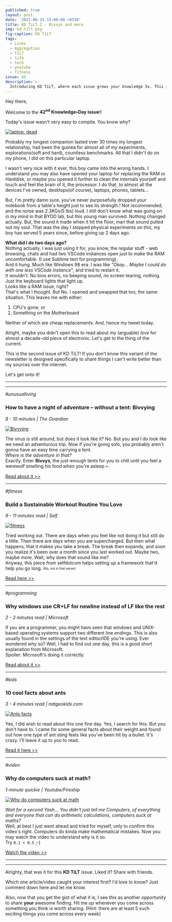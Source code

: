 ```yaml
---
published: true
layout: post
date: '2021-06-25 15:00:00 +0530'
title: KD TiLT 2 - Bivvys and more
img: kd_tilt.png
fig-caption: KD TiLT
tags:
  - Links
  - Aggregation
  - TiLT
  - life
  - tech
  - youtube
  - fitness
issue: 42
description: >-
  Introducing KD TiLT, where each issue grows your knowledge 5x. This is the second episode.
---
```

Hey there,

Welcome to the **42<sup>nd</sup> Knowledge•Day issue**!!  

Today's issue wasn't very easy to compile. You know why?  

[![laptop, dead]({{site.baseurl}}/assets/img/my_pavilion_g6.png)](https://twitter.com/OhY4sh/status/1408463702639005698)

Probably my longest companion lasted over 30 times my longest relationship, had been the guinea for almost all of my experiments, explorations(soft and hard), countless benchmarks. All that I didn't do on my phone, I did on this particular laptop.  

I wasn't very nice with it ever, this boy came into the wrong hands. I understand you may also have opened your laptop for replacing the RAM or Harddisk, or maybe you opened it further to clean the internals yourself and touch and feel the brain of it, the processor. I do that, to almost all the devices I've owned, desktops(of course), laptops, phones, tablets...  

But, I'm pretty damn sure, you've never purposefully dropped your notebook from a table's height just to see its strength.! Not recommended, and the noise was 2.3KGs(5 lbs) loud. I still don't know what was going on in my mind in that BYOD lab, but this young man survived. Nothing changed actually. But, the sound it made when it hit the floor, man that sound pulled out my soul.  That was the day I stopped physical experiments on this, my boy has served 5 years since, before giving up 2 days ago.  

**What did I do two days ago?**  
Nothing actually, I was just using it for, you know, the regular stuff - web browsing, chats and had two VSCode instances open just to make the RAM uncomfortable. (I use Sublime text for programming).  
And it hung. Much like Windows 98 era. I was like _"Okay... Maybe I could do with one less VSCode instance"_, and tried to restart it.  
It wouldn't. No bios errors, no beeping sound, no screen tearing, nothing. Just the keyboard lights that light up.    
Looks like a RAM issue, right?    
That's what I thought. But No. I opened and swapped that too, the same situation. This leaves me with either:  
1. CPU's gone; or
2. Something on the Motherboard   

Neither of which are cheap replacements. And, hence my tweet today.   

Alright, maybe you didn't open this to read about my (arguable) _love_ for almost a decade-old piece of electronic. Let's get to the thing of the current.   

This is the second issue of KD TiLT! If you don't know this variant of the newsletter is designed specifically to share things I can't write better than my sources over the internet.   

Let's get onto it!

--------
--------

_#unusualliving_
### How to have a night of adventure – without a tent: Bivvying
_8 - 10 minutes | The Guardian_

[![Bivvying](https://i.guim.co.uk/img/media/6065ff93427a34838da321a8e3b6c783fd4ba8bf/0_497_7360_4415/master/7360.jpg?width=1020&quality=45&auto=format&fit=max&dpr=2&s=df405b46f6a27c96b4a4248cbe4c7eb4)](https://www.theguardian.com/travel/2021/jun/16/bivvying-night-adventure-close-to-home-camping-without-tent)

The virus is still around, but does it look like it? No. But you and I do look like we need an adventurous trip. Now if you're going solo, you probably aren't gonna have an easy time carrying a tent.  
_Where is the adventure in that?_  
Exactly. Enter **Bivvys**, the just-enough tents for you to chill until you feel a werewolf smelling his food when you're asleep 💀.  

[Read about it >>](https://www.theguardian.com/travel/2021/jun/16/bivvying-night-adventure-close-to-home-camping-without-tent)

--------

_#fitness_
### Build a Sustainable Workout Routine You Love
_9 - 11 minutes read | Self_

[![fitness](https://media.self.com/photos/6092c6f54eb017b40e89d517/4:3/w_2560%2Cc_limit/fitness_workouts_movement.jpeg)](https://www.self.com/story/fitness-resistance-building-sustainable-workout-program)

Tried working out. There are days when you feel like not doing it but still do a little. Then there are days when you are supercharged. But then what happens, that it makes you take a break. The break then expands, and soon you realize it's been over a month since you last worked out. 
Maybe two, maybe more. Wait, why does that sound like me?  
Anyway, this piece from selfdotcom helps setting up a framework that'd help you go long. <sub><sup>(No, not in that sense)</sup></sub>  

[Read here >>](https://www.self.com/story/fitness-resistance-building-sustainable-workout-program)

--------

_#programming_
### Why windows use CR+LF for newline instead of LF like the rest
_2 - 3 minutes read | Microsoft_

If you are a programmer, you might have seen that windows and UNIX-based operating systems support two different line endings. This is also usually found in the settings of the text editor/IDE you're using. Ever wondered why so? Well, I had to find out one day, this is a good short explanation from Microsoft.  
Spoiler: Microsoft's doing it correctly.  

[Read about it >>](https://devblogs.microsoft.com/oldnewthing/20040318-00/?p=40193)

--------

_#kids_
### 10 cool facts about ants
_3 - 4 minutes read | natgeokids.com_

[![Ants facts](https://www.natgeokids.com/wp-content/uploads/2016/11/ant-facts-secondary.jpg)](https://www.natgeokids.com/uk/discover/animals/insects/ant-facts/)

Yes, I did wish to read about this one fine day. Yes, I search for this. But you don't have to. I came for some general facts about their weight and found out how one type of ant sting feels like you've been hit by a bullet. It's crazy. I'll leave it up to you to read.  

[Read it here >>](https://www.natgeokids.com/uk/discover/animals/insects/ant-facts/)

--------

_#video_
### Why do computers suck at math?
_1-minute quickie | Youtube/Fireship_

[![Why do computers suck at math](https://i3.ytimg.com/vi/s9F8pu5KfyM/maxresdefault.jpg)](https://www.youtube.com/watch?v=s9F8pu5KfyM)

_Wait for a second Yash... You didn't just tell me Computers, of everything and everyone that can do arithmetic calculations, computers suck at maths?_   
Well, at best I just went ahead and tried for myself, only to confirm this video's right.  Computers do kinda make mathematical mistakes. Now you may watch the video to understand why is it so.   
Try `0.1 + 0.5` ;-)  

[Watch the video >>](https://www.youtube.com/watch?v=s9F8pu5KfyM)

------
------

Alrighty, that was it for this **KD TiLT** issue. Liked it? Share with friends.  

Which one article/video caught your interest first? I'd love to know? Just comment down here and let me know.  

Also, now that you get the gist of what it is, I see this as another opportunity to share **your** awesome finding. Hit me up whenever you come across something you think is worth sharing. (Hint: there are at least 5 such exciting things you come across every week)  
